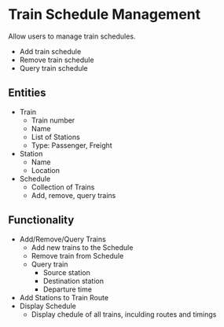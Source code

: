 # Train Schedule Management
Allow users to manage train schedules. 
- Add train schedule
- Remove train schedule
- Query train schedule

## Entities

- Train
    - Train number
    - Name
    - List of Stations
    - Type: Passenger, Freight
- Station
    - Name
    - Location
- Schedule
    - Collection of Trains
    - Add, remove, query trains

## Functionality
- Add/Remove/Query Trains
    - Add new trains to the Schedule
    - Remove train from Schedule
    - Query train
        - Source station
        - Destination station
        - Departure time
- Add Stations to Train Route
- Display Schedule
    - Display chedule of all trains, inculding routes and timings